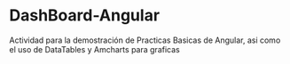 # DashBoard-Angular
Actividad para la demostración de Practicas Basicas de Angular, asi como el uso de DataTables y Amcharts para graficas
